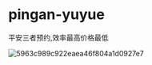 # pingan-yuyue
平安三者预约,效率最高价格最低

![5963c989c922eaea46f804a1d0927e7](https://github.com/user-attachments/assets/0d8993b8-d52e-445e-8f48-7657873fd6c0)
